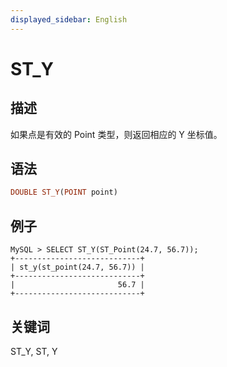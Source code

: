 ```yaml
---
displayed_sidebar: English
---
```


# ST_Y

## 描述

如果点是有效的 Point 类型，则返回相应的 Y 坐标值。

## 语法

```Haskell
DOUBLE ST_Y(POINT point)
```

## 例子

```Plain Text
MySQL > SELECT ST_Y(ST_Point(24.7, 56.7));
+----------------------------+
| st_y(st_point(24.7, 56.7)) |
+----------------------------+
|                       56.7 |
+----------------------------+
```

## 关键词

ST_Y, ST, Y
